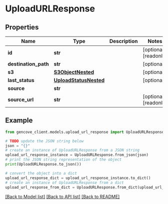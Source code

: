 # UploadURLResponse


## Properties

Name | Type | Description | Notes
------------ | ------------- | ------------- | -------------
**id** | **str** |  | [optional] [readonly]
**destination_path** | **str** |  | [optional]
**s3** | [**S3ObjectNested**](S3ObjectNested.md) |  | [optional]
**last_status** | [**UploadStatusNested**](UploadStatusNested.md) |  | [optional]
**source** | **str** |  |
**source_url** | **str** |  | [optional] [readonly]

## Example

```python
from gencove_client.models.upload_url_response import UploadURLResponse

# TODO update the JSON string below
json = "{}"
# create an instance of UploadURLResponse from a JSON string
upload_url_response_instance = UploadURLResponse.from_json(json)
# print the JSON string representation of the object
print(UploadURLResponse.to_json())

# convert the object into a dict
upload_url_response_dict = upload_url_response_instance.to_dict()
# create an instance of UploadURLResponse from a dict
upload_url_response_from_dict = UploadURLResponse.from_dict(upload_url_response_dict)
```
[[Back to Model list]](../README.md#documentation-for-models) [[Back to API list]](../README.md#documentation-for-api-endpoints) [[Back to README]](../README.md)
